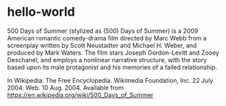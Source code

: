 # hello-world

500 Days of Summer (stylized as (500) Days of Summer) is a 2009 American romantic comedy-drama film directed by Marc Webb from a screenplay written by Scott Neustadter and Michael H. Weber, and produced by Mark Waters. The film stars Joseph Gordon-Levitt and Zooey Deschanel, and employs a nonlinear narrative structure, with the story based upon its male protagonist and his memories of a failed relationship. 

In Wikipedia: The Free Encyclopedia. Wikimedia Foundation, Inc. 22 July 2004. Web. 10 Aug. 2004.
Available from https://en.wikipedia.org/wiki/500_Days_of_Summer
